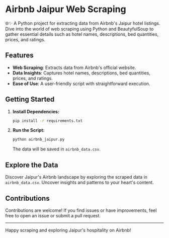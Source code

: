 # Airbnb Jaipur Web Scraping

🌐✨ A Python project for extracting data from Airbnb's Jaipur hotel listings. Dive into the world of web scraping using Python and BeautyfulSoup to gather essential details such as hotel names, descriptions, bed quantities, prices, and ratings.

## Features

- **Web Scraping**: Extracts data from Airbnb's official website.
- **Data Insights**: Captures hotel names, descriptions, bed quantities, prices, and ratings.
- **Ease of Use**: A user-friendly script with straightforward execution.

## Getting Started

1. **Install Dependencies:**
    ```bash
    pip install -r requirements.txt
    ```

2. **Run the Script:**
    ```bash
    python airbnb_jaipur.py
    ```

    The data will be saved in `airbnb_data.csv`.

## Explore the Data

Discover Jaipur's Airbnb landscape by exploring the scraped data in `airbnb_data.csv`. Uncover insights and patterns to your heart's content.

## Contributions

Contributions are welcome! If you find issues or have improvements, feel free to open an issue or submit a pull request.

---

Happy scraping and exploring Jaipur's hospitality on Airbnb!
